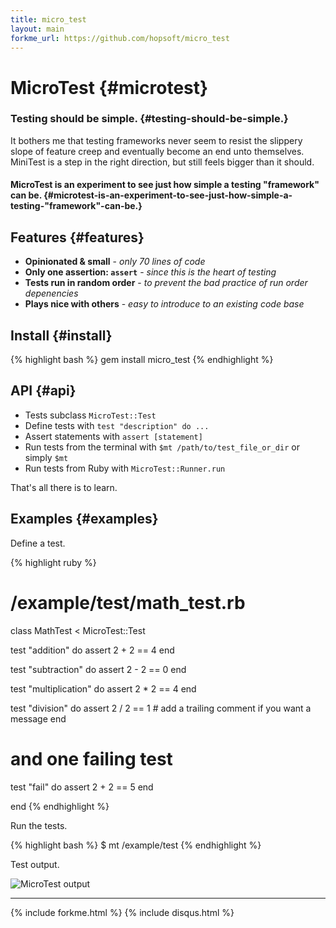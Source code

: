 ```yaml
---
title: micro_test
layout: main
forkme_url: https://github.com/hopsoft/micro_test
---
```

# MicroTest {#microtest}

### Testing should be simple. {#testing-should-be-simple.}

It bothers me that testing frameworks never seem to resist
the slippery slope of feature creep and eventually become an end unto themselves.
MiniTest is a step in the right direction, but still feels bigger than it should.

#### MicroTest is an experiment to see just how simple a testing "framework" can be. {#microtest-is-an-experiment-to-see-just-how-simple-a-testing-"framework"-can-be.}

## Features {#features}

* __Opinionated & small__ - _only 70 lines of code_
* __Only one assertion: `assert`__ - _since this is the heart of testing_
* __Tests run in random order__ - _to prevent the bad practice of run order depenencies_
* __Plays nice with others__ - _easy to introduce to an existing code base_

## Install {#install}

{% highlight bash %}
gem install micro_test
{% endhighlight %}

## API {#api}

* Tests subclass `MicroTest::Test`
* Define tests with `test "description" do ...`
* Assert statements with `assert [statement]`
* Run tests from the terminal with `$mt /path/to/test_file_or_dir` or simply `$mt`
* Run tests from Ruby with `MicroTest::Runner.run`

That's all there is to learn.

## Examples {#examples}

Define a test.

{% highlight ruby %}
# /example/test/math_test.rb
class MathTest < MicroTest::Test

  test "addition" do
    assert 2 + 2 == 4
  end

  test "subtraction" do
    assert 2 - 2 == 0
  end

  test "multiplication" do
    assert 2 * 2 == 4
  end

  test "division" do
    assert 2 / 2 == 1 # add a trailing comment if you want a message
  end

  # and one failing test
  test "fail" do
    assert 2 + 2 == 5
  end

end
{% endhighlight %}

Run the tests.

{% highlight bash %}
$ mt /example/test
{% endhighlight %}

Test output.

![MicroTest output](http://hopsoft.github.com/micro_test/images/micro_test.png)

---

{% include forkme.html %}
{% include disqus.html %}

